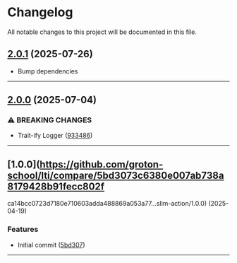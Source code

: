 <!--- BEGIN HEADER -->

# Changelog

All notable changes to this project will be documented in this file.

<!--- END HEADER -->

## [2.0.1](https://github.com/groton-school/lti.slim-action/compare/v2.0.0...v2.0.1) (2025-07-26)

- Bump dependencies

---

## [2.0.0](https://github.com/groton-school/lti.slim-action/compare/v1.0.0...v2.0.0) (2025-07-04)

### ⚠ BREAKING CHANGES

- Trait-ify Logger ([933486](https://github.com/groton-school/lti.slim-action/commit/933486b769f70e86bc136e3bc9bc0b043e8e9311))

---

## [1.0.0](https://github.com/groton-school/lti/compare/5bd3073c6380e007ab738a8179428b91fecc802f

ca14bcc0723d7180e710603adda488869a053a77...slim-action/1.0.0) (2025-04-19)

### Features

- Initial commit ([5bd307](https://github.com/groton-school/lti/commit/5bd3073c6380e007ab738a8179428b91fecc802f))

---
